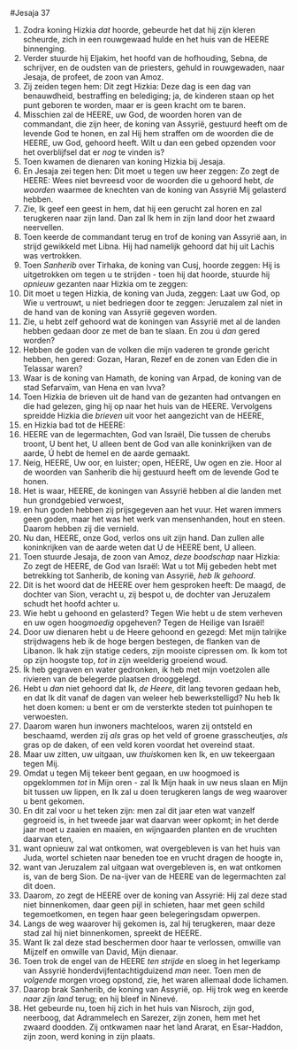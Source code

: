 #Jesaja 37
1. Zodra koning Hizkia *dat* hoorde, gebeurde het dat hij zijn kleren scheurde, zich in een rouwgewaad hulde en het huis van de HEERE binnenging.
2. Verder stuurde hij Eljakim, het hoofd van de hofhouding, Sebna, de schrijver, en de oudsten van de priesters, gehuld in rouwgewaden, naar Jesaja, de profeet, de zoon van Amoz.
3. Zij zeiden tegen hem: Dit zegt Hizkia: Deze dag is een dag van benauwdheid, bestraffing en belediging; ja, de kinderen staan op het punt geboren te worden, maar er is geen kracht om te baren.
4. Misschien zal de HEERE, uw God, de woorden horen van de commandant, die zijn heer, de koning van Assyrië, gestuurd heeft om de levende God te honen, en zal Hij hem straffen om de woorden die de HEERE, uw God, gehoord heeft. Wilt u dan een gebed opzenden voor het overblijfsel dat er *nog* te vinden is?
5. Toen kwamen de dienaren van koning Hizkia bij Jesaja.
6. En Jesaja zei tegen hen: Dit moet u tegen uw heer zeggen: Zo zegt de HEERE: Wees niet bevreesd voor de woorden die u gehoord hebt, *de woorden* waarmee de knechten van de koning van Assyrië Mij gelasterd hebben.
7. Zie, Ik geef een geest in hem, dat hij een gerucht zal horen en zal terugkeren naar zijn land. Dan zal Ik hem in zijn land door het zwaard neervellen.
8. Toen keerde de commandant terug en trof de koning van Assyrië aan, in strijd gewikkeld met Libna. Hij had namelijk gehoord dat hij uit Lachis was vertrokken.
9. Toen *Sanherib* over Tirhaka, de koning van Cusj, hoorde zeggen: Hij is uitgetrokken om tegen u te strijden - toen hij dat hoorde, stuurde hij *opnieuw* gezanten naar Hizkia om te zeggen:
10. Dit moet u tegen Hizkia, de koning van Juda, zeggen: Laat uw God, op Wie u vertrouwt, u niet bedriegen door te zeggen: Jeruzalem zal niet in de hand van de koning van Assyrië gegeven worden.
11. Zie, u hebt zelf gehoord wat de koningen van Assyrië met al de landen hebben gedaan door ze met de ban te slaan. En zou ú *dan* gered worden?
12. Hebben de goden van de volken die mijn vaderen te gronde gericht hebben, hen gered: Gozan, Haran, Rezef en de zonen van Eden die in Telassar waren?
13. Waar is de koning van Hamath, de koning van Arpad, de koning van de stad Sefarvaïm, van Hena en van Ivva?
14. Toen Hizkia de brieven uit de hand van de gezanten had ontvangen en die had gelezen, ging hij op naar het huis van de HEERE. Vervolgens spreidde Hizkia die *brieven* uit voor het aangezicht van de HEERE,
15. en Hizkia bad tot de HEERE:
16. HEERE van de legermachten, God van Israël, Die tussen de cherubs troont, U bent het, U alleen bent de God van alle koninkrijken van de aarde, Ú hebt de hemel en de aarde gemaakt.
17. Neig, HEERE, Uw oor, en luister; open, HEERE, Uw ogen en zie. Hoor al de woorden van Sanherib die hij gestuurd heeft om de levende God te honen.
18. Het is waar, HEERE, de koningen van Assyrië hebben al die landen met hun grondgebied verwoest,
19. en hun goden hebben zij prijsgegeven aan het vuur. Het waren immers geen goden, maar het was het werk van mensenhanden, hout en steen. Daarom hebben zij die vernield.
20. Nu dan, HEERE, onze God, verlos ons uit zijn hand. Dan zullen alle koninkrijken van de aarde weten dat U de HEERE bent, U alleen.
21. Toen stuurde Jesaja, de zoon van Amoz, *deze boodschap* naar Hizkia: Zo zegt de HEERE, de God van Israël: Wat u tot Mij gebeden hebt met betrekking tot Sanherib, de koning van Assyrië, *heb Ik gehoord*.
22. Dit is het woord dat de HEERE over hem gesproken heeft: De maagd, de dochter van Sion, veracht u, zij bespot u, de dochter van Jeruzalem schudt het hoofd achter u. 
23. Wie hebt u gehoond en gelasterd? Tegen Wie hebt u de stem verheven en uw ogen hoog*moedig* opgeheven? Tegen de Heilige van Israël! 
24. Door uw dienaren hebt u de Heere gehoond en gezegd: Met mijn talrijke strijdwagens heb ík de hoge bergen bestegen, de flanken van de Libanon. Ik hak zijn statige ceders, zijn mooiste cipressen om. Ik kom tot op zijn hoogste top, *tot in* zijn weelderig groeiend woud. 
25. Ík heb gegraven en water gedronken, ik heb met mijn voetzolen alle rivieren van de belegerde plaatsen drooggelegd. 
26. Hebt u *dan* niet gehoord dat Ik, *de Heere*, dit lang tevoren gedaan heb, en dat Ik dit vanaf de dagen van weleer heb bewerkstelligd? Nu heb Ik het doen komen: u bent er om de versterkte steden tot puinhopen te verwoesten. 
27. Daarom waren hun inwoners machteloos, waren zij ontsteld en beschaamd, werden zij *als* gras op het veld of groene grasscheutjes, *als* gras op de daken, of een veld koren voordat het overeind staat. 
28. Maar uw zitten, uw uitgaan, uw *thuis*komen ken Ik, en uw tekeergaan tegen Mij. 
29. Omdat u tegen Mij tekeer bent gegaan, en uw hoogmoed is opgeklommen *tot* in Mijn oren - zal Ik Mijn haak in uw neus slaan en Mijn bit tussen uw lippen, en Ik zal u doen terugkeren langs de weg waarover u bent gekomen. 
30. En dit zal voor u het teken zijn: men zal dit jaar eten wat vanzelf gegroeid is, in het tweede jaar wat daarvan weer opkomt; in het derde jaar moet u zaaien en maaien, en wijngaarden planten en de vruchten daarvan eten, 
31. want opnieuw zal wat ontkomen, wat overgebleven is van het huis van Juda, wortel schieten naar beneden toe en vrucht dragen de hoogte in, 
32. want van Jeruzalem zal uitgaan wat overgebleven is, en wat ontkomen is, van de berg Sion. De na-ijver van de HEERE van de legermachten zal dit doen.
33. Daarom, zo zegt de HEERE over de koning van Assyrië: Hij zal deze stad niet binnenkomen, daar geen pijl in schieten, haar met geen schild tegemoetkomen, en tegen haar geen belegeringsdam opwerpen.
34. Langs de weg waarover hij gekomen is, zal hij terugkeren, maar deze stad zal hij niet binnenkomen, spreekt de HEERE.
35. Want Ik zal deze stad beschermen door haar te verlossen, omwille van Mijzelf en omwille van David, Mijn dienaar.
36. Toen trok de engel van de HEERE *ten strijde* en sloeg in het legerkamp van Assyrië honderdvijfentachtigduizend *man* neer. Toen men de *volgende* morgen vroeg opstond, zie, het waren allemaal dode lichamen.
37. Daarop brak Sanherib, de koning van Assyrië, op. Hij trok weg en keerde *naar zijn land* terug; en hij bleef in Ninevé.
38. Het gebeurde nu, toen hij zich in het huis van Nisroch, zijn god, neerboog, dat Adrammelech en Sarezer, zijn zonen, hem met het zwaard doodden. Zij ontkwamen naar het land Ararat, en Esar-Haddon, zijn zoon, werd koning in zijn plaats.
